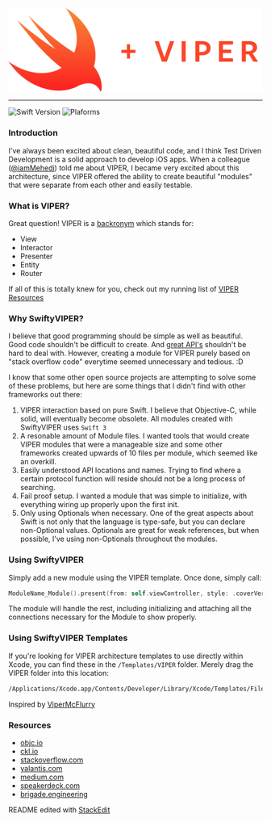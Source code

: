 ![Header](Assets/SwiftyVIPER.png)

---

![Swift Version](https://img.shields.io/badge/Swift-3.0-orange.svg)
![Plaforms](https://img.shields.io/badge/Platform-iOS-lightgrey.svg)

### Introduction

I've always been excited about clean, beautiful code, and I think Test Driven Development is a solid approach to develop iOS apps. When a colleague ([@iamMehedi](https://github.com/iamMehedi)) told me about VIPER, I became very excited about this architecture, since VIPER offered the ability to create beautiful "modules" that were separate from each other and easily testable.

### What is VIPER?

Great question! VIPER is a [backronym](https://en.wikipedia.org/wiki/Backronym) which stands for:

 - View
 - Interactor
 - Presenter
 - Entity
 - Router

If all of this is totally knew for you, check out my running list of [VIPER Resources](#resources)

### Why SwiftyVIPER?

I believe that good programming should be simple as well as beautiful. Good code shouldn't be difficult to create. And [great API's](https://youtu.be/qCdpTji8nxo?t=1m52s) shouldn't be hard to deal with. However, creating a module for VIPER purely based on "stack overflow code" everytime seemed unnecessary and tedious. :D

I know that some other open source projects are attempting to solve some of these problems, but here are some things that I didn't find with other frameworks out there:

 1. VIPER interaction based on pure Swift. I believe that Objective-C, while solid, will eventually become obsolete. All modules created with SwiftyVIPER uses `Swift 3`
 2. A resonable amount of Module files. I wanted tools that would create VIPER modules that were a manageable size and some other frameworks created upwards of 10 files per module, which seemed like an overkill.
 3. Easily understood API locations and names. Trying to find where a certain protocol function will reside should not be a long process of searching.
 4. Fail proof setup. I wanted a module that was simple to initialize, with everything wiring up properly upon the first init.
 5. Only using Optionals when necessary. One of the great aspects about Swift is not only that the language is type-safe, but you can declare non-Optional values. Optionals are great for weak references, but when possible, I've using non-Optionals throughout the modules.

### Using SwiftyVIPER

Simply add a new module using the VIPER template. Once done, simply call:

```swift
ModuleName_Module().present(from: self.viewController, style: .coverVertical, completion: nil)
```

The module will handle the rest, including initializing and attaching all the connections necessary for the Module to show properly.

### Using SwiftyVIPER Templates

If you're looking for VIPER architecture templates to use directly within Xcode, you can find these in the `/Templates/VIPER` folder. Merely drag the VIPER folder into this location:

```bash
/Applications/Xcode.app/Contents/Developer/Library/Xcode/Templates/File Templates
```

Inspired by [ViperMcFlurry](https://github.com/rambler-digital-solutions/ViperMcFlurry)


### Resources

 - [objc.io](https://www.objc.io/issues/13-architecture/viper/)
 - [ckl.io](https://www.ckl.io/blog/ios-project-architecture-using-viper/)
 - [stackoverflow.com](http://stackoverflow.com/questions/35132664/why-protocols-are-used-in-both-direction-in-viper-architecture-rather-than-in-on)
 - [yalantis.com](https://yalantis.com/blog/tree-of-models-as-an-alternative-app-architecture-model/)
 - [medium.com](https://medium.com/mobile-travel-technologies/architecting-mobile-apps-with-b-viper-modules-e94e277c8d68)
 - [speakerdeck.com](https://speakerdeck.com/sergigracia/clean-architecture-viper)
 - [brigade.engineering](https://brigade.engineering/brigades-experience-using-an-mvc-alternative-36ef1601a41f#.tezoetq87)

README edited with [StackEdit](https://stackedit.io/)
